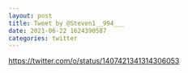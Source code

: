 ```yaml
--- 
layout: post 
title: Tweet by @Steven1__994___ 
date: 2021-06-22 1624390587 
categories: twitter 
--- 
```

https://twitter.com/o/status/1407421341314306053